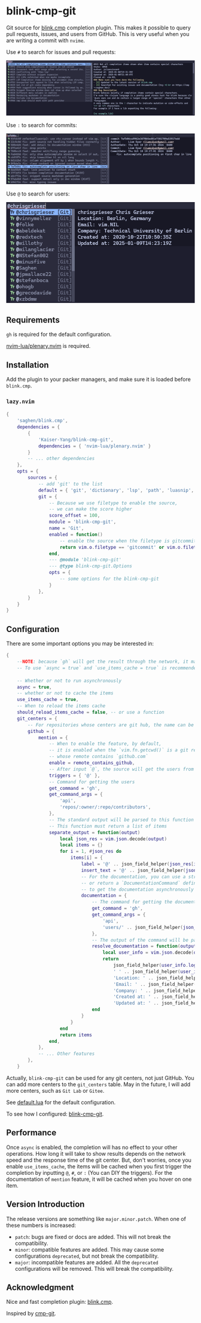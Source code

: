 # blink-cmp-git

Git source for [blink.cmp](https://github.com/Saghen/blink.cmp)
completion plugin. This makes it possible to query pull requests, issues,
and users from GitHub. This is very useful when you are writing a commit with `nvime`.

Use `#` to search for issues and pull requests:

![blink-cmp-git pr and issues](./images/demo-prs-issues.png)

Use `:` to search for commits:

![blink-cmp-git commits](./images/demo-commits.png)

Use `@` to search for users:

![blink-cmp-git pr and issues](./images/demo-users.png)

## Requirements

`gh` is required for the default configuration.

[nvim-lua/plenary.nvim](https://github.com/nvim-lua/plenary.nvim) is required.

## Installation

Add the plugin to your packer managers, and make sure it is loaded before `blink.cmp`.

### `lazy.nvim`

```lua
{
    'saghen/blink.cmp',
    dependencies = {
        {
            'Kaiser-Yang/blink-cmp-git',
            dependencies = { 'nvim-lua/plenary.nvim' }
        }
        -- ... other dependencies
    },
    opts = {
        sources = {
            -- add 'git' to the list
            default = { 'git', 'dictionary', 'lsp', 'path', 'luasnip', 'buffer' },
            git = {
                -- Because we use filetype to enable the source,
                -- we can make the score higher
                score_offset = 100,
                module = 'blink-cmp-git',
                name = 'Git',
                enabled = function()
                    -- enable the source when the filetype is gitcommit or markdown
                    return vim.o.filetype == 'gitcommit' or vim.o.filetype == 'markdown'
                end,
                --- @module 'blink-cmp-git'
                --- @type blink-cmp-git.Options
                opts = {
                    -- some options for the blink-cmp-git
                }
            },
        }
    }
}
```

## Configuration

There are some important options you may be interested in:

```lua
{
    --NOTE: because `gh` will get the result through the network, it may be slow.
    -- To use `async = true` and `use_items_cache = true` is recommended.

    -- Whether or not to run asynchronously
    async = true,
    -- whether or not to cache the items
    use_items_cache = true,
    -- When to reload the items cache
    should_reload_items_cache = false, -- or use a function
    git_centers = {
        -- For repositories whose centers are git hub, the name can be anything you want
        github = {
            mention = {
                -- When to enable the feature, by default,
                -- it is enabled when the `vim.fn.getcwd()` is a git repository
                -- whose remote contains `github.com`
                enable = remote_contains_github,
                -- After input `@`, the source will get the users from the repository
                triggers = { '@' },
                -- Command for getting the users
                get_command = 'gh',
                get_command_args = {
                    'api',
                    'repos/:owner/:repo/contributors',
                },
                -- The standard output will be parsed to this function
                -- This function must return a list of items
                separate_output = function(output)
                    local json_res = vim.json.decode(output)
                    local items = {}
                    for i = 1, #json_res do
                        items[i] = {
                            label = '@' .. json_field_helper(json_res[i].login),
                            insert_text = '@' .. json_field_helper(json_res[i].login),
                            -- For the documentation, you can use a string directly,
                            -- or return a `DocumentationCommand` defined in `types.lua` 
                            -- to get the documentation asynchronously
                            documentation = {
                                -- The command for getting the documentation
                                get_command = 'gh',
                                get_command_args = {
                                    'api',
                                    'users/' .. json_field_helper(json_res[i].login),
                                },
                                -- The output of the command will be parsed to this function
                                resolve_documentation = function(output)
                                    local user_info = vim.json.decode(output)
                                    return
                                        json_field_helper(user_info.login) ..
                                        ' ' .. json_field_helper(user_info.name) .. '\n' ..
                                        'Location: ' .. json_field_helper(user_info.location) .. '\n' ..
                                        'Email: ' .. json_field_helper(user_info.email) .. '\n' ..
                                        'Company: ' .. json_field_helper(user_info.company) .. '\n' ..
                                        'Created at: ' .. json_field_helper(user_info.created_at) .. '\n' ..
                                        'Updated at: ' .. json_field_helper(user_info.updated_at) .. '\n'
                                end
                            }
                        }
                    end
                    return items
                end,
            },
            -- ... Other features
        },
    }
```

Actually, `blink-cmp-git` can be used for any git centers, not just GitHub.
You can add more centers to the `git_centers` table. May in the future, I will add more centers,
such as `Git Lab` or `Gitee`.

See [default.lua](./lua/blink-cmp-git/default.lua) for the default configuration.

To see how I configured: [blink-cmp-git](https://github.com/Kaiser-Yang/dotfiles/blob/main/.config/nvim/lua/plugins/blink_cmp.lua).

## Performance

Once `async` is enabled, the completion will has no effect to your other operations.
How long it will take to show results depends on the network speed and the response time
of the git center. But, don't worries, once you enable `use_items_cache`, the items will be
cached when you first trigger the completion by inputting `@`, `#`, or `:`
(You can DIY the triggers). For the documentation of `mention` feature,
it will be cached when you hover on one item.

## Version Introduction

The release versions are something like `major.minor.patch`. When one of these numbers is increased:

* `patch`: bugs are fixed or docs are added. This will not break the compatibility.
* `minor`: compatible features are added. This may cause some configurations `deprecated`, but
not break the compatibility.
* `major`: incompatible features are added. All the `deprecated` configurations will be removed.
This will break the compatibility.

## Acknowledgment

Nice and fast completion plugin: [blink.cmp](https://github.com/Saghen/blink.cmp).

Inspired by [cmp-git](https://github.com/petertriho/cmp-git).
